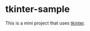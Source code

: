 # tkinter-sample

This is a mini project that uses [tkinter][].

[tkinter]: https://docs.python.org/3/library/tk.html
